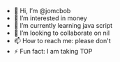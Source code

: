 - 👋 Hi, I’m @jomcbob
- 👀 I’m interested in money
- 🌱 I’m currently learning java script
- 💞️ I’m looking to collaborate on nil
- 📫 How to reach me: please don't
- ⚡ Fun fact: I am taking TOP

<!---
jomcbob/jomcbob is a ✨ special ✨ repository because its `README.md` (this file) appears on your GitHub profile.
You can click the Preview link to take a look at your changes.
--->
